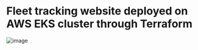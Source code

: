 # Fleet tracking website deployed on AWS EKS cluster through Terraform

![image](https://github.com/devopsexercise1979/fleetmgmt-eks/assets/109491325/b561f6ff-60e6-433c-bc69-0c642d78e18a)

